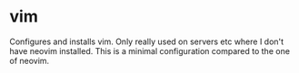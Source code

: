 vim
===

Configures and installs vim. Only really used on servers etc where I don't have
neovim installed. This is a minimal configuration compared to the one of neovim.
